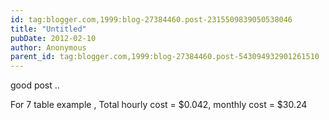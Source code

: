 ```yaml
---
id: tag:blogger.com,1999:blog-27384460.post-2315509839050538046
title: "Untitled"
pubDate: 2012-02-10
author: Anonymous
parent_id: tag:blogger.com,1999:blog-27384460.post-543094932901261510
---
```


good post ..

For 7 table example , Total hourly cost = $0.042, monthly cost = $30.24